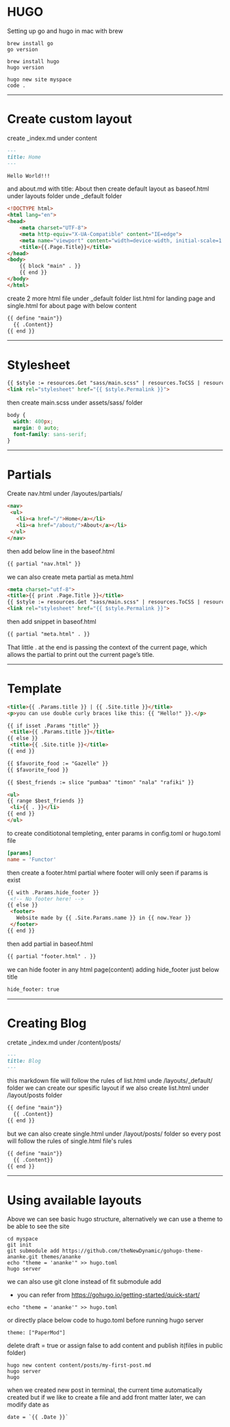 # HUGO

Setting up go and hugo in mac with brew

```console
brew install go
go version

brew install hugo
hugo version

hugo new site myspace
code .
```
---

# Create custom layout

create _index.md under content

```markdown
---
title: Home
---

Hello World!!!
```

and about.md with title: About then create default layout as baseof.html under layouts folder unde _default folder

```html
<!DOCTYPE html>
<html lang="en">
<head>
    <meta charset="UTF-8">
    <meta http-equiv="X-UA-Compatible" content="IE=edge">
    <meta name="viewport" content="width=device-width, initial-scale=1.0">
    <title>{{.Page.Title}}</title>
</head>
<body>
    {{ block "main" . }}
    {{ end }}
</body>
</html>
```
create 2 more html file under _default folder list.html for landing page and single.html for about page with below content

```html
{{ define "main"}}
  {{ .Content}}
{{ end }}
```
---
# Stylesheet

```html
{{ $style := resources.Get "sass/main.scss" | resources.ToCSS | resources.Minify }}
<link rel="stylesheet" href="{{ $style.Permalink }}">
```

then create main.scss under assets/sass/ folder

```css
body {
  width: 400px;
  margin: 0 auto;
  font-family: sans-serif;
}
```
---
# Partials

Create nav.html under /layoutes/partials/ 

```html
<nav>
 <ul>
   <li><a href="/">Home</a></li>
   <li><a href="/about/">About</a></li>
 </ul>
</nav>
```
then add below line in the baseof.html
```html
{{ partial "nav.html" }}
```
we can also create meta partial as meta.html
```html
<meta charset="utf-8">
<title>{{ print .Page.Title }}</title>
{{ $style := resources.Get "sass/main.scss" | resources.ToCSS | resources.Minify }}
<link rel="stylesheet" href="{{ $style.Permalink }}">
```
then add snippet in baseof.html
```html
{{ partial "meta.html" . }}
```
That little . at the end is passing the context of the current page, which allows the partial to print out the current page’s title.

---
# Template
```html
<title>{{ .Params.title }} | {{ .Site.title }}</title>
<p>you can use double curly braces like this: {{ "Hello!" }}.</p>

{{ if isset .Params "title" }}
 <title>{{ .Params.title }}</title>
{{ else }}
 <title>{{ .Site.title }}</title>
{{ end }}

{{ $favorite_food := "Gazelle" }}
{{ $favorite_food }}

{{ $best_friends := slice "pumbaa" "timon" "nala" "rafiki" }}

<ul>
{{ range $best_friends }}
 <li>{{ . }}</li>
{{ end }}
</ul>
```

to create conditiotonal templeting, enter params in config.toml or hugo.toml file

```toml
[params]
name = 'Functor'
```
then create a footer.html partial where footer will only seen if params is exist
```html
{{ with .Params.hide_footer }}
 <!-- No footer here! -->
{{ else }}
 <footer>
   Website made by {{ .Site.Params.name }} in {{ now.Year }}
 </footer>
{{ end }}
```
then add partial in baseof.html

```html
{{ partial "footer.html" . }}
```
we can hide footer in any html page(content) adding hide_footer just below title
```html
hide_footer: true
```
---
# Creating Blog
cretate  _index.md under /content/posts/
```markdown
---
title: Blog
---
```
this markdown file will follow the rules of list.html unde /layouts/_default/ folder
we can create our spesific layout if we also create list.html  under /layout/posts folder
```html
{{ define "main"}}
  {{ .Content}}
{{ end }}
```
but we can also create single.html under /layout/posts/ folder so every post will follow the rules of single.html file's rules
```html
{{ define "main"}}
  {{ .Content}}
{{ end }}
```

---
# Using available layouts

Above we can see basic hugo structure, alternatively we can use a theme to be able to see the site

```console
cd myspace
git init
git submodule add https://github.com/theNewDynamic/gohugo-theme-ananke.git themes/ananke
echo "theme = 'ananke'" >> hugo.toml
hugo server
```
we can also use git clone instead of fit submodule add

* you can refer from https://gohugo.io/getting-started/quick-start/ 

```console
echo "theme = 'ananke'" >> hugo.toml
```
or directly place below code to hugo.toml before running hugo server
```console
theme: ["PaperMod"]
```
delete draft = true or assign false
to add content and publish it(files in public folder)
```console
hugo new content content/posts/my-first-post.md
hugo server
hugo
```

when we created new post in terminal, the current time automatically created but if we like to create a file and add front matter later, we can modify date as
```console
date = `{{ .Date }}`
```



